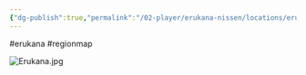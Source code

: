 ```yaml
---
{"dg-publish":true,"permalink":"/02-player/erukana-nissen/locations/erukana-map/"}
---
```


#erukana #regionmap 

![Erukana.jpg](/img/user/02%20Player/Erukana%20(Nissen)/Locations/Erukana.jpg)